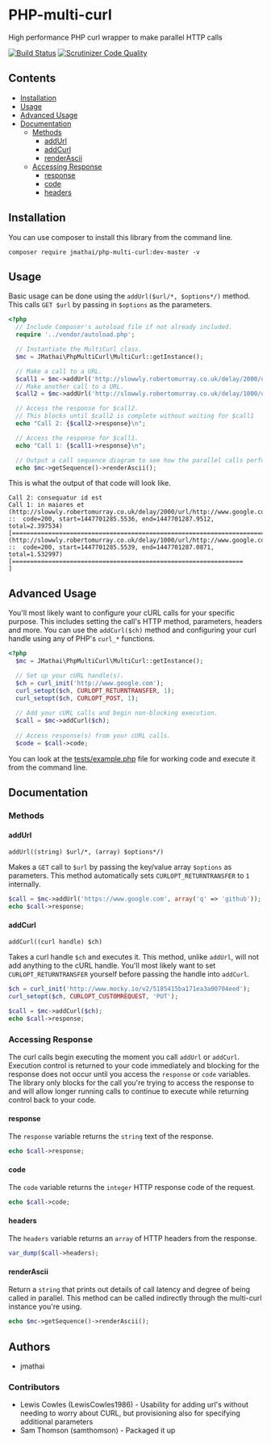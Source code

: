PHP-multi-curl
==============
High performance PHP curl wrapper to make parallel HTTP calls

[![Build Status](https://travis-ci.org/jmathai/php-multi-curl.svg)](https://travis-ci.org/jmathai/php-multi-curl) [![Scrutinizer Code Quality](https://scrutinizer-ci.com/g/jmathai/php-multi-curl/badges/quality-score.png?b=master)](https://scrutinizer-ci.com/g/jmathai/php-multi-curl/?branch=master)

## Contents

* [Installation](#installation)
* [Usage](#usage)
* [Advanced Usage](#advanced-usage)
* [Documentation](#documentation)
  * [Methods](#methods)
    * [addUrl](#addurl)
    * [addCurl](#addcurl)
    * [renderAscii](#renderascii)
  * [Accessing Response](#accessing-response)
    * [response](#response)
    * [code](#code)
    * [headers](#headers)

## Installation

You can use composer to install this library from the command line.

```
composer require jmathai/php-multi-curl:dev-master -v
```

## Usage

Basic usage can be done using the `addUrl($url/*, $options*/)` method. This calls `GET $url` by passing in `$options` as the parameters.
```php
<?php
  // Include Composer's autoload file if not already included.
  require '../vendor/autoload.php';

  // Instantiate the MultiCurl class.
  $mc = JMathai\PhpMultiCurl\MultiCurl::getInstance();

  // Make a call to a URL.
  $call1 = $mc->addUrl('http://slowwly.robertomurray.co.uk/delay/2000/url/http://www.google.com');
  // Make another call to a URL.
  $call2 = $mc->addUrl('http://slowwly.robertomurray.co.uk/delay/1000/url/http://www.google.com');

  // Access the response for $call2.
  // This blocks until $call2 is complete without waiting for $call1
  echo "Call 2: {$call2->response}\n";

  // Access the response for $call1.
  echo "Call 1: {$call1->response}\n";

  // Output a call sequence diagram to see how the parallel calls performed.
  echo $mc->getSequence()->renderAscii();
```

This is what the output of that code will look like.

```
Call 2: consequatur id est
Call 1: in maiores et
(http://slowwly.robertomurray.co.uk/delay/2000/url/http://www.google.com ::  code=200, start=1447701285.5536, end=1447701287.9512, total=2.397534)
[====================================================================================================]
(http://slowwly.robertomurray.co.uk/delay/1000/url/http://www.google.com ::  code=200, start=1447701285.5539, end=1447701287.0871, total=1.532997)
[================================================================                                    ]
```

## Advanced Usage

You'll most likely want to configure your cURL calls for your specific purpose. This includes setting the call's HTTP method, parameters, headers and more. You can use the `addCurl($ch)` method and configuring your curl handle using any of PHP's `curl_*` functions.

```php
<?php
  $mc = JMathai\PhpMultiCurl\MultiCurl::getInstance();

  // Set up your cURL handle(s).
  $ch = curl_init('http://www.google.com');
  curl_setopt($ch, CURLOPT_RETURNTRANSFER, 1);
  curl_setopt($ch, CURLOPT_POST, 1);
  
  // Add your cURL calls and begin non-blocking execution.
  $call = $mc->addCurl($ch);
  
  // Access response(s) from your cURL calls.
  $code = $call->code;
```

You can look at the [tests/example.php](https://github.com/jmathai/php-multi-curl/blob/master/src/example.php) file for working code and execute it from the command line.

## Documentation

### Methods
#### addUrl

`addUrl((string) $url/*, (array) $options*/)`

Makes a `GET` call to `$url` by passing the key/value array `$options` as parameters. This method automatically sets `CURLOPT_RETURNTRANSFER` to `1` internally.

```php
$call = $mc->addUrl('https://www.google.com', array('q' => 'github'));
echo $call->response;
```

#### addCurl

`addCurl((curl handle) $ch)`

Takes a curl handle `$ch` and executes it. This method, unlike `addUrl`, will not add anything to the cURL handle. You'll most likely want to set `CURLOPT_RETURNTRANSFER` yourself before passing the handle into `addCurl`.

```php
$ch = curl_init('http://www.mocky.io/v2/5185415ba171ea3a00704eed');
curl_setopt($ch, CURLOPT_CUSTOMREQUEST, 'PUT');

$call = $mc->addCurl($ch);
echo $call->response;
```

### Accessing Response

The curl calls begin executing the moment you call `addUrl` or `addCurl`. Execution control is returned to your code immediately and blocking for the response does not occur until you access the `response` or `code` variables. The library only blocks for the call you're trying to access the response to and will allow longer running calls to continue to execute while returning control back to your code.

#### response

The `response` variable returns the `string` text of the response.

```php
echo $call->response;
```

#### code

The `code` variable returns the `integer` HTTP response code of the request.

```php
echo $call->code;
```

#### headers

The `headers` variable returns an `array` of HTTP headers from the response.

```php
var_dump($call->headers);
```

#### renderAscii

Return a `string` that prints out details of call latency and degree of being called in parallel. This method can be called indirectly through the multi-curl instance you're using.

```php
echo $mc->getSequence()->renderAscii();
```

## Authors
   * jmathai
   
### Contributors
   * Lewis Cowles (LewisCowles1986) - Usability for adding url's without needing to worry about CURL, but provisioning also for specifying additional parameters
   * Sam Thomson (samthomson) - Packaged it up
